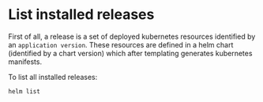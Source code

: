# List installed releases

First of all, a release is a set of deployed
kubernetes resources identified by an `application version`.
These resources are defined in a helm chart (identified by a chart
version) which after templating generates kubernetes manifests.

To list all installed releases:
``` sh
helm list
```

